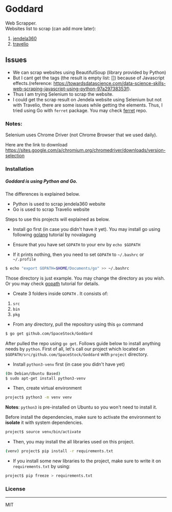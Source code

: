 # Goddard

Web Scrapper.<br>
Websites list to scrap (can add more later):
1.  [jendela360]
2.  [travelio]

## Issues
- We can scrap websites using BeautifulSoup (library provided by Python)
- But I cant get the tags (the result is empty list: []) because of Javascript effects.(reference: https://towardsdatascience.com/data-science-skills-web-scraping-javascript-using-python-97a29738353f).
- Thus I am trying Selenium to scrap the website.
- I could get the scrap result on Jendela website using Selenium but not with Travelio, there are some issues while getting the elements. Thus, I tried using Go with `ferret` package. You may check [ferret] repo.

### Notes:

Selenium uses Chrome Driver (not Chrome Browser that we used daily).<br>

Here are the link to download https://sites.google.com/a/chromium.org/chromedriver/downloads/version-selection

### Installation
##### Goddard is using Python and Go.
The differences is explained below.
- Python is used to scrap jendela360 website
- Go is used to scrap Travelio website

Steps to use this projects will explained as below.
- Install go first (in case you didn't have it yet).
You may install go using following [golang] tutorial by novalagung

- Ensure that you have set `GOPATH` to your env by `echo $GOPATH`
- If it prints nothing, then you need to set `GOPATH` to `~/.bashrc` or `~/.profile` 
```sh
$ echo "export GOPATH=$HOME/Documents/go" >> ~/.bashrc
```
Those directory is just example. You may change the directory as you wish.
Or you may check [gopath] tutorial for details.
- Create 3 folders inside `GOPATH` . It consists of:
1. `src`
2. `bin`
3. `pkg`
- From any directory, pull the repository using this `go` command
```sh
$ go get github.com/SpaceStock/Goddard
```
After pulled the repo using `go get`. Follows guide below to install anything needs by `python`. First of all, let's call our project which located on `$GOPATH/src/github.com/SpaceStock/Goddard` with `project` directory.
- Install `python3-venv` first (in case you didn't have yet)

```sh
(On Debian/Ubuntu Based)
$ sudo apt-get install python3-venv
```
- Then, create virtual environment
```sh
project$ python3 -m venv venv
```
<b>Notes</b>: `python3` is pre-installed on Ubuntu so you won't need to install it. 

Before install the dependencies, make sure to activate the environment to <b>isolate</b> it with system dependencies.
```sh
project$ source venv/bin/activate
```
- Then, you may install the all libraries used on this project.
```sh
(venv) project$ pip install -r requirements.txt
```
- If you install some new libraries to the project, make sure to write it on `requirements.txt` by using:

```sh
project$ pip freeze > requirements.txt
```
### License
---
MIT

[//]: #  (These are reference links used in the body of this note and get stripped out when the markdown processor does its job. There is no need to format nicely because it shouldn't be seen. Thanks SO - http://stackoverflow.com/questions/4823468/store-comments-in-markdown-syntax)

[jendela360]: <https://jendela360.com>
[travelio]: <https://www.travelio.com/>
[ferret]: <https://github.com/MontFerret/ferret>
[golang]: <https://dasarpemrogramangolang.novalagung.com/2-instalasi-golang.html>
[gopath]: <https://dasarpemrogramangolang.novalagung.com/3-gopath-dan-workspace.html>